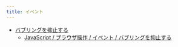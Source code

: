 ```yaml
---
title: イベント
---
```



- [バブリングを抑止する](/n/n/PGM/JavaScript/Ope/ブラウザ操作/イベント/バブリングを抑止する/index.md)
    - [JavaScript / ブラウザ操作 / イベント / バブリングを抑止する](/d/2009/02/07/JavaScript_でバブリングを抑止する.md)




